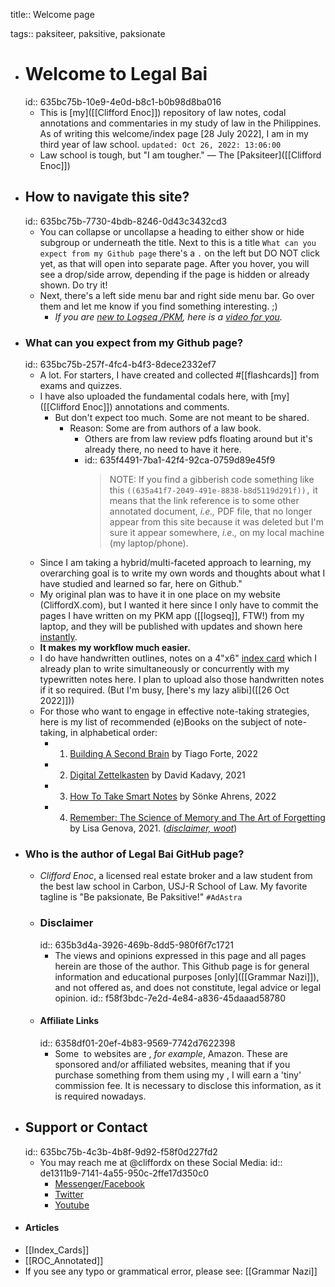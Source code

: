 title:: Welcome page

tags:: paksiteer, paksitive, paksionate

- # Welcome to Legal Bai
  id:: 635bc75b-10e9-4e0d-b8c1-b0b98d8ba016
	- This is [my]([[Clifford Enoc]]) repository of law notes, codal annotations and commentaries in my study of law in the Philippines. As of writing this welcome/index page [28 July 2022], I am in my third year of law school. `updated: Oct 26, 2022: 13:06:00`
	- Law school is tough, but "I am tougher." — The [Paksiteer]([[Clifford Enoc]])
- ## How to navigate this site?
  id:: 635bc75b-7730-4bdb-8246-0d43c3432cd3
	- You can collapse or uncollapse a heading to either show or hide subgroup or underneath the title. Next to this is a title `What can you expect from my Github page` there's a `.` on the left but DO NOT click yet, as that will open into separate page. After you  hover, you will see a drop/side arrow, depending if the page is hidden or already shown. Do try it!
	- Next, there's a left side menu bar and right side menu bar. Go over them and let me know if you find something interesting. ;)
		- *If you are [new to Logseq /PKM](((636f3032-e2ba-47fb-ab19-654d489423f0))), here is a [video for you](((636f3032-e2ba-47fb-ab19-654d489423f0))).*
- ### What can you expect from my Github page?
  id:: 635bc75b-257f-4fc4-b4f3-8dece2332ef7
	- A lot. For starters, I have created and collected #[[flashcards]] from exams and quizzes.
	- I have also uploaded the fundamental codals here, with [my]([[Clifford Enoc]]) annotations and comments.
		- But don't expect too much. Some are not meant to be shared.
			- Reason: Some are from authors of a law book.
				- Others are from law review pdfs floating around but it's already there,  no need to have it here.
				- id:: 635f4491-7ba1-42f4-92ca-0759d89e45f9
				  > NOTE: If you find a gibberish code something like this `((635a41f7-2049-491e-8838-b8d5119d291f)),` it means that the link reference is to some other annotated document, *i.e.,* PDF file, that no longer appear from this site because it was deleted but I'm sure it appear somewhere, *i.e.,* on my local machine (my laptop/phone).
	- Since I am taking a hybrid/multi-faceted approach to learning, my overarching goal is to write my own words and thoughts about what I have studied and learned so far, here on Github."
	- My original plan was to have it in one place on my website (CliffordX.com), but I wanted it here since I only have to commit the pages I have written on my PKM app ([[logseq]], FTW!) from my laptop, and they will be published with updates and shown here [instantly]([[publishing]]).
	- **It makes my workflow much easier.**
	- I do have handwritten outlines, notes on a 4"x6" [index card]([[Index_Cards]]) which I already plan to write simultaneously or concurrently with my typewritten notes here. I plan to upload also those handwritten notes if it so required. (But I'm busy, [here's my lazy alibi]([[26 Oct 2022]]))
	- For those who want to engage in effective note-taking strategies, here is my list of recommended (e)Books on the subject of note-taking, in alphabetical order:
		- 1. [Building A Second Brain](https://amzn.to/3fb27S7) by Tiago Forte, 2022
		- 2. [Digital Zettelkasten](https://amzn.to/3TVuZfV) by David Kadavy, 2021
		- 3. [How To Take Smart Notes](https://amzn.to/3swU1GI) by Sönke Ahrens, 2022
		- 4. [Remember: The Science of Memory and The Art of Forgetting](https://amzn.to/3SI2sJH) by Lisa Genova, 2021. (*[disclaimer, woot](((6358df01-20ef-4b83-9569-7742d7622398)))*)
- ### Who is the author of Legal Bai GitHub page?
	- *Clifford Enoc*, a licensed real estate broker and a law student from the best law school in Carbon, USJ-R School of Law. My favorite tagline is "Be paksionate, Be Paksitive!" `#AdAstra`
	- ### Disclaimer
	  id:: 635b3d4a-3926-469b-8dd5-980f6f7c1721
		- The views and opinions expressed in this page and all pages herein are those of the author. This Github page is for general information and educational purposes [only]([[Grammar Nazi]]), and not offered as, and does not constitute, legal advice or legal opinion.
		  id:: f58f3bdc-7e2d-4e84-a836-45daaad58780
	- #### Affiliate Links
	  id:: 6358df01-20ef-4b83-9569-7742d7622398
		- Some  to websites are , *for example*, Amazon. These are sponsored and/or affiliated websites, meaning that if you purchase something from them using my , I will earn a 'tiny' commission fee. It is necessary to disclose this information, as it is required nowadays.
- ## Support or Contact
  id:: 635bc75b-4c3b-4b8f-9d92-f58f0d227fd2
	- You may reach me at @cliffordx on these Social Media:
	  id:: de1311b9-7141-4a55-950c-2ffe17d350c0
		- [Messenger/Facebook](https://faceboook.com/cliffordx)
		- [Twitter](https://twitter.com/cliffordx)
		- [Youtube](https://youtube.com/CliffordEnoc)
- #### Articles
- [[Index_Cards]]
- [[ROC_Annotated]]
- If you see any typo or grammatical error, please see: [[Grammar Nazi]]
